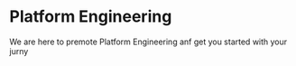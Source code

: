 # Platform Engineering 
We are here to premote Platform Engineering anf get you started with your jurny 
